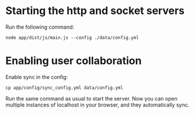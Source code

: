 # Starting the http and socket servers
Run the following command:
````
node app/dist/js/main.js --config ./data/config.yml
````
# Enabling user collaboration
Enable sync in the config:
````
cp app/config/sync_config.yml data/config.yml
````
Run the same command as usual to start the server. Now you can open multiple instances of localhost in your browser, and they automatically sync.

